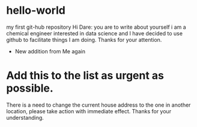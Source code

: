 # hello-world
my first git-hub repository
Hi Dare: you are to write about yourself
i am a chemical engineer interested in data science and I have decided to use github to facilitate things I am doing. Thanks for your attention. 
- New addition from Me again
# Add this to the list as urgent as possible. 
There is a need to change the current house address to the one in another location, please take action with immediate effect. Thanks for your understanding.
